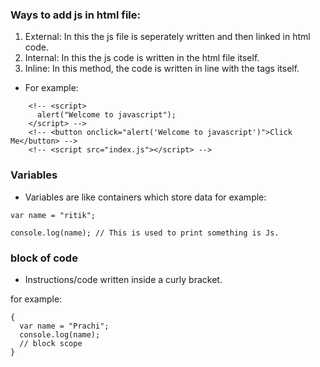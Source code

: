### Ways to add js in html file:

1. External: In this the js file is seperately written and then linked in html code.
2. Internal: In this the js code is written in the html file itself.
3. Inline: In this method, the code is written in line with the tags itself.

- For example:

```
    <!-- <script>
      alert("Welcome to javascript");
    </script> -->
    <!-- <button onclick="alert('Welcome to javascript')">Click Me</button> -->
    <!-- <script src="index.js"></script> -->
```

### Variables

- Variables are like containers which store data
  for example:

```
var name = "ritik";

console.log(name); // This is used to print something is Js.
```

### block of code

- Instructions/code written inside a curly bracket.

for example:

```
{
  var name = "Prachi";
  console.log(name);
  // block scope
}
```
